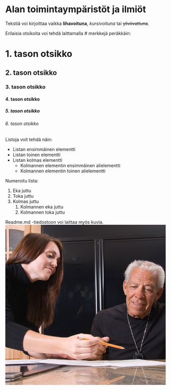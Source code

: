 # Alan toimintaympäristöt ja ilmiöt
Tekstiä voi kirjoittaa vaikka **lihavoituna**, *kursivoituna* tai ~~yliviivattuna~~.  

Erilaisia otsikoita voi tehdä laittamalla # merkkejä peräkkäin:  
# 1. tason otsikko
## 2. tason otsikko
### 3. tason otsikko
#### 4. tason otsikko
##### 5. tason otsikko
###### 6. tason otsikko

Listoja voit tehdä näin:
* Listan ensimmäinen elementti
* Listan toinen elementti
* Listan kolmas elementti
  * Kolmannen elementin ensimmäinen alielementti
  * Kolmannen elementin toinen alielementti
  
Numeroitu lista:
1. Eka juttu
1. Toka juttu
1. Kolmas juttu
   1. Kolmannen eka juttu
   1. Kolmannen toka juttu
   
Readme.md -tiedostoon voi laittaa myös kuvia.
![Hyvinvointiteknologia](hyvis.jpg)

